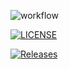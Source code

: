 ![workflow](https://github.com/Thawzin-hein/sem/actions/workflows/android.yml/badge.svg)

[![LICENSE](https://img.shields.io/github/license/Thawzin-hein/sem.svg?style=flat-square)](https://github.com/Thawzin-hein/sem/blob/master/LICENSE)

[![Releases](https://img.shields.io/github/release/Thawzin-hein/sem/all.svg?style=flat-square)](https://github.com/Thawzin-hein/sem/releases)
